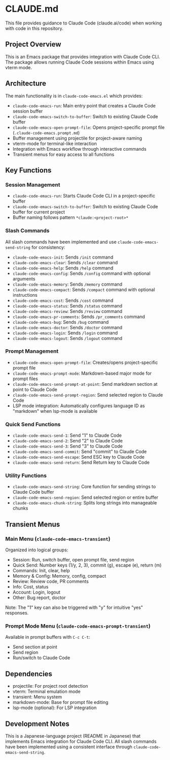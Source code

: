 # CLAUDE.md

This file provides guidance to Claude Code (claude.ai/code) when working with code in this repository.

## Project Overview

This is an Emacs package that provides integration with Claude Code CLI. The package allows running Claude Code sessions within Emacs using vterm mode.

## Architecture

The main functionality is in `claude-code-emacs.el` which provides:

- `claude-code-emacs-run`: Main entry point that creates a Claude Code session buffer
- `claude-code-emacs-switch-to-buffer`: Switch to existing Claude Code buffer
- `claude-code-emacs-open-prompt-file`: Opens project-specific prompt file (`.claude-code-emacs.prompt.md`)
- Buffer management using projectile for project-aware naming 
- vterm-mode for terminal-like interaction
- Integration with Emacs workflow through interactive commands
- Transient menus for easy access to all functions

## Key Functions

### Session Management
- `claude-code-emacs-run`: Starts Claude Code CLI in a project-specific buffer
- `claude-code-emacs-switch-to-buffer`: Switch to existing Claude Code buffer for current project
- Buffer naming follows pattern `*claude:<project-root>*`

### Slash Commands
All slash commands have been implemented and use `claude-code-emacs-send-string` for consistency:
- `claude-code-emacs-init`: Sends `/init` command
- `claude-code-emacs-clear`: Sends `/clear` command
- `claude-code-emacs-help`: Sends `/help` command
- `claude-code-emacs-config`: Sends `/config` command with optional arguments
- `claude-code-emacs-memory`: Sends `/memory` command
- `claude-code-emacs-compact`: Sends `/compact` command with optional instructions
- `claude-code-emacs-cost`: Sends `/cost` command
- `claude-code-emacs-status`: Sends `/status` command
- `claude-code-emacs-review`: Sends `/review` command
- `claude-code-emacs-pr-comments`: Sends `/pr_comments` command
- `claude-code-emacs-bug`: Sends `/bug` command
- `claude-code-emacs-doctor`: Sends `/doctor` command
- `claude-code-emacs-login`: Sends `/login` command
- `claude-code-emacs-logout`: Sends `/logout` command

### Prompt Management
- `claude-code-emacs-open-prompt-file`: Creates/opens project-specific prompt file
- `claude-code-emacs-prompt-mode`: Markdown-based major mode for prompt files
- `claude-code-emacs-send-prompt-at-point`: Send markdown section at point to Claude Code
- `claude-code-emacs-send-prompt-region`: Send selected region to Claude Code
- LSP mode integration: Automatically configures language ID as "markdown" when lsp-mode is available

### Quick Send Functions
- `claude-code-emacs-send-1`: Send "1" to Claude Code
- `claude-code-emacs-send-2`: Send "2" to Claude Code
- `claude-code-emacs-send-3`: Send "3" to Claude Code
- `claude-code-emacs-send-commit`: Send "commit" to Claude Code
- `claude-code-emacs-send-escape`: Send ESC key to Claude Code
- `claude-code-emacs-send-return`: Send Return key to Claude Code

### Utility Functions
- `claude-code-emacs-send-string`: Core function for sending strings to Claude Code buffer
- `claude-code-emacs-send-region`: Send selected region or entire buffer
- `claude-code-emacs-chunk-string`: Splits long strings into manageable chunks

## Transient Menus

### Main Menu (`claude-code-emacs-transient`)
Organized into logical groups:
- Session: Run, switch buffer, open prompt file, send region
- Quick Send: Number keys (1/y, 2, 3), commit (g), escape (e), return (m)
- Commands: Init, clear, help
- Memory & Config: Memory, config, compact
- Review: Review code, PR comments
- Info: Cost, status
- Account: Login, logout
- Other: Bug report, doctor

Note: The "1" key can also be triggered with "y" for intuitive "yes" responses.

### Prompt Mode Menu (`claude-code-emacs-prompt-transient`)
Available in prompt buffers with `C-c C-t`:
- Send section at point
- Send region
- Run/switch to Claude Code

## Dependencies

- projectile: For project root detection
- vterm: Terminal emulation mode
- transient: Menu system
- markdown-mode: Base for prompt file editing
- lsp-mode (optional): For LSP integration

## Development Notes

This is a Japanese-language project (README in Japanese) that implements Emacs integration for Claude Code CLI. All slash commands have been implemented using a consistent interface through `claude-code-emacs-send-string`.
